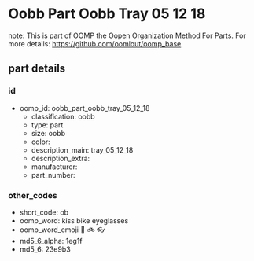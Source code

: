# Oobb Part Oobb Tray 05 12 18  

note: This is part of OOMP the Oopen Organization Method For Parts. For more details: https://github.com/oomlout/oomp_base

##  part details





### id
* oomp_id: oobb_part_oobb_tray_05_12_18
  * classification: oobb
  * type: part
  * size: oobb
  * color: 
  * description_main: tray_05_12_18
  * description_extra: 
  * manufacturer: 
  * part_number: 

### other_codes
* short_code: ob
* oomp_word: kiss bike eyeglasses
* oomp_word_emoji :kiss: :bike: :eyeglasses:
* md5_6_alpha: 1eg1f
* md5_6: 23e9b3
